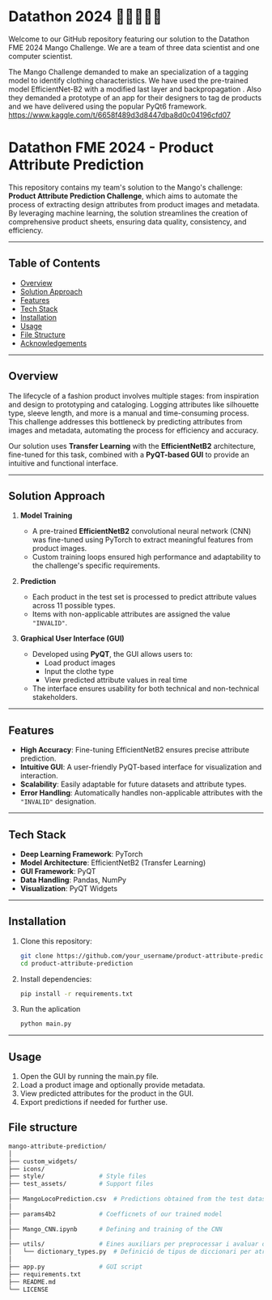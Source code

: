 # Datathon 2024 🥭🤖🥭🤖🥭

Welcome to our GitHub repository featuring our solution to the Datathon FME 2024 Mango Challenge. We are a team of three data scientist and one computer scientist.

The Mango Challenge demanded to make an specialization of a tagging model to identify clothing characteristics. We have used the pre-trained model EfficientNet-B2 with a modified last layer and backpropagation . Also they demanded a prototype of an app for their designers to tag de products and we have delivered using the popular PyQt6 framework.
https://www.kaggle.com/t/6658f489d3d8447dba8d0c04196cfd07

# Datathon FME 2024 - Product Attribute Prediction

This repository contains my team's solution to the Mango's challenge: **Product Attribute Prediction Challenge**, which aims to automate the process of extracting design attributes from product images and metadata. By leveraging machine learning, the solution streamlines the creation of comprehensive product sheets, ensuring data quality, consistency, and efficiency.  

---

## Table of Contents  
- [Overview](#overview)  
- [Solution Approach](#solution-approach)  
- [Features](#features)  
- [Tech Stack](#tech-stack)  
- [Installation](#installation)  
- [Usage](#usage)  
- [File Structure](#file-structure)  
- [Acknowledgements](#acknowledgements)  

---

## Overview  
The lifecycle of a fashion product involves multiple stages: from inspiration and design to prototyping and cataloging. Logging attributes like silhouette type, sleeve length, and more is a manual and time-consuming process. This challenge addresses this bottleneck by predicting attributes from images and metadata, automating the process for efficiency and accuracy.

Our solution uses **Transfer Learning** with the **EfficientNetB2** architecture, fine-tuned for this task, combined with a **PyQT-based GUI** to provide an intuitive and functional interface.

---

## Solution Approach  

1. **Model Training**  
   - A pre-trained **EfficientNetB2** convolutional neural network (CNN) was fine-tuned using PyTorch to extract meaningful features from product images.  
   - Custom training loops ensured high performance and adaptability to the challenge's specific requirements.  

2. **Prediction**  
   - Each product in the test set is processed to predict attribute values across 11 possible types.  
   - Items with non-applicable attributes are assigned the value `"INVALID"`.  

3. **Graphical User Interface (GUI)**  
   - Developed using **PyQT**, the GUI allows users to:  
     - Load product images  
     - Input the clothe type  
     - View predicted attribute values in real time
   - The interface ensures usability for both technical and non-technical stakeholders.  

---

## Features  

- **High Accuracy**: Fine-tuning EfficientNetB2 ensures precise attribute prediction.  
- **Intuitive GUI**: A user-friendly PyQT-based interface for visualization and interaction.  
- **Scalability**: Easily adaptable for future datasets and attribute types.  
- **Error Handling**: Automatically handles non-applicable attributes with the `"INVALID"` designation.  

---

## Tech Stack  

- **Deep Learning Framework**: PyTorch  
- **Model Architecture**: EfficientNetB2 (Transfer Learning)  
- **GUI Framework**: PyQT  
- **Data Handling**: Pandas, NumPy  
- **Visualization**: PyQT Widgets  

---

## Installation  

1. Clone this repository:  
   ```bash  
   git clone https://github.com/your_username/product-attribute-prediction.git  
   cd product-attribute-prediction
2. Install dependencies:
   ```bash
   pip install -r requirements.txt
3. Run the aplication
   ```bash
   python main.py

---

## Usage
1. Open the GUI by running the main.py file.
2. Load a product image and optionally provide metadata.
3. View predicted attributes for the product in the GUI.
4. Export predictions if needed for further use.


## File structure
```graphql
mango-attribute-prediction/  
│  
├── custom_widgets/ 
├── icons/
├── style/               # Style files
├── test_assets/         # Support files 
│  
├── MangoLocoPrediction.csv  # Predictions obtained from the test dataset
│  
├── params4b2            # Coefficnets of our trained model
│    
├── Mango_CNN.ipynb      # Defining and training of the CNN  
│  
├── utils/               # Eines auxiliars per preprocessar i avaluar dades  
│   └── dictionary_types.py  # Definició de tipus de diccionari per atributs  
│  
├── app.py               # GUI script
├── requirements.txt
├── README.md
└── LICENSE

    

